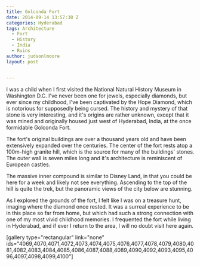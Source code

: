```yaml
---
title: Golconda Fort
date: 2014-09-14 13:57:38 Z
categories: Hyderabad
tags: Architecture
  - Fort
  - History
  - India
  - Ruins
author: judsonlmoore
layout: post


---
```


I was a child when I first visited the National Natural History Museum in Washington D.C. I've never been one for jewels, especially diamonds, but ever since my childhood, I've been captivated by the Hope Diamond, which is notorious for supposedly being cursed. The history and mystery of that stone is very interesting, and it's origins are rather unknown, except that it was mined and originally housed just west of Hyderabad, India, at the once formidable Golconda Fort.

The fort's original buildings are over a thousand years old and have been extensively expanded over the centuries. The center of the fort rests atop a 100m-high granite hill, which is the source for many of the buildings' stones. The outer wall is seven miles long and it's architecture is reminiscent of European castles.

The massive inner compound is similar to Disney Land, in that you could be here for a week and likely not see everything. Ascending to the top of the hill is quite the trek, but the panoramic views of the city below are stunning.

As I explored the grounds of the fort, I felt like I was on a treasure hunt, imaging where the diamond once rested. It was a surreal experience to be in this place so far from home, but which had such a strong connection with one of my most vivid childhood memories. I frequented the fort while living in Hyderabad, and if ever I return to the area, I will no doubt visit here again.

[gallery type="rectangular" link="none" ids="4069,4070,4071,4072,4073,4074,4075,4076,4077,4078,4079,4080,4081,4082,4083,4084,4085,4086,4087,4088,4089,4090,4092,4093,4095,4096,4097,4098,4099,4100"]
